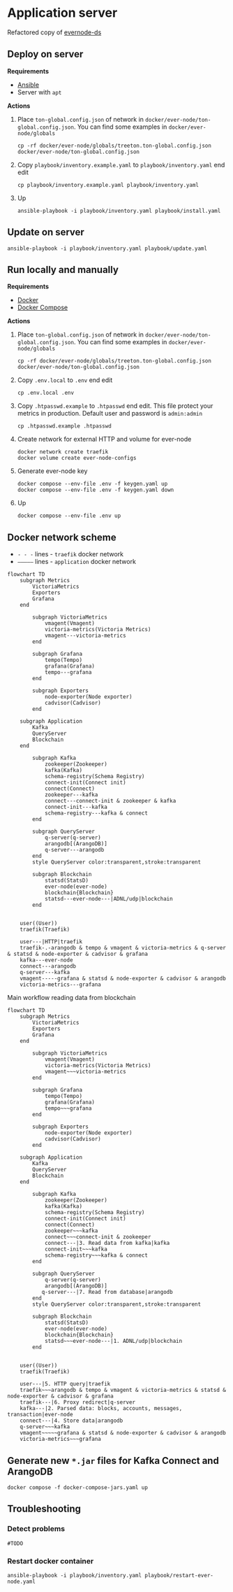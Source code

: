 # Application server

Refactored copy of [evernode-ds](https://github.com/tonlabs/evernode-ds)

## Deploy on server

**Requirements**

* [Ansible](https://www.ansible.com)
* Server with `apt`

**Actions**

1. Place `ton-global.config.json` of network in `docker/ever-node/ton-global.config.json`.
   You can find some examples in `docker/ever-node/globals`
   ```shell
   cp -rf docker/ever-node/globals/treeton.ton-global.config.json docker/ever-node/ton-global.config.json
   ```
2. Copy `playbook/inventory.example.yaml` to `playbook/inventory.yaml` end edit
   ```shell
   cp playbook/inventory.example.yaml playbook/inventory.yaml
   ```
3. Up
   ```shell
   ansible-playbook -i playbook/inventory.yaml playbook/install.yaml
   ```

## Update on server

```shell
ansible-playbook -i playbook/inventory.yaml playbook/update.yaml
```

## Run locally and manually

**Requirements**

* [Docker](https://www.docker.com)
* [Docker Compose](https://docs.docker.com/compose)

**Actions**

1. Place `ton-global.config.json` of network in `docker/ever-node/ton-global.config.json`.
   You can find some examples in `docker/ever-node/globals`
   ```shell
   cp -rf docker/ever-node/globals/treeton.ton-global.config.json docker/ever-node/ton-global.config.json
   ```
2. Copy `.env.local` to `.env` end edit
   ```shell
   cp .env.local .env
   ```
3. Copy `.htpasswd.example` to `.htpasswd` end edit. This file protect your metrics in production.
   Default user and password is `admin:admin`
   ```shell
   cp .htpasswd.example .htpasswd
   ```
4. Create network for external HTTP and volume for ever-node
   ```shell
   docker network create traefik
   docker volume create ever-node-configs
   ```
5. Generate ever-node key
   ```shell
   docker compose --env-file .env -f keygen.yaml up
   docker compose --env-file .env -f keygen.yaml down
   ```
6. Up
   ```shell
   docker compose --env-file .env up
   ```

## Docker network scheme

* `- - -` lines - `traefik` docker network
* `—————` lines - `application` docker network

```mermaid
flowchart TD
    subgraph Metrics
        VictoriaMetrics
        Exporters
        Grafana
    end

        subgraph VictoriaMetrics
            vmagent(Vmagent)
            victoria-metrics(Victoria Metrics)
            vmagent---victoria-metrics
        end

        subgraph Grafana
            tempo(Tempo)
            grafana(Grafana)
            tempo---grafana
        end

        subgraph Exporters
            node-exporter(Node exporter)
            cadvisor(Cadvisor)
        end

    subgraph Application
        Kafka
        QueryServer
        Blockchain
    end

        subgraph Kafka
            zookeeper(Zookeeper)
            kafka(Kafka)
            schema-registry(Schema Registry)
            connect-init(Connect init)
            connect(Connect)
            zookeeper---kafka
            connect---connect-init & zookeeper & kafka
            connect-init---kafka
            schema-registry---kafka & connect
        end

        subgraph QueryServer
            q-server(q-server)
            arangodb[(ArangoDB)]
            q-server---arangodb
        end
        style QueryServer color:transparent,stroke:transparent

        subgraph Blockchain
            statsd(StatsD)
            ever-node(ever-node)
            blockchain{Blockchain}
            statsd---ever-node---|ADNL/udp|blockchain
        end


    user((User))
    traefik(Traefik)

    user---|HTTP|traefik
    traefik-.-arangodb & tempo & vmagent & victoria-metrics & q-server & statsd & node-exporter & cadvisor & grafana
    kafka---ever-node
    connect---arangodb
    q-server---kafka
    vmagent-----grafana & statsd & node-exporter & cadvisor & arangodb
    victoria-metrics---grafana
```

Main workflow reading data from blockchain

```mermaid
flowchart TD
    subgraph Metrics
        VictoriaMetrics
        Exporters
        Grafana
    end

        subgraph VictoriaMetrics
            vmagent(Vmagent)
            victoria-metrics(Victoria Metrics)
            vmagent~~~victoria-metrics
        end

        subgraph Grafana
            tempo(Tempo)
            grafana(Grafana)
            tempo~~~grafana
        end

        subgraph Exporters
            node-exporter(Node exporter)
            cadvisor(Cadvisor)
        end

    subgraph Application
        Kafka
        QueryServer
        Blockchain
    end

        subgraph Kafka
            zookeeper(Zookeeper)
            kafka(Kafka)
            schema-registry(Schema Registry)
            connect-init(Connect init)
            connect(Connect)
            zookeeper~~~kafka
            connect~~~connect-init & zookeeper
            connect---|3. Read data from kafka|kafka
            connect-init~~~kafka
            schema-registry~~~kafka & connect
        end

        subgraph QueryServer
            q-server(q-server)
            arangodb[(ArangoDB)]
           q-server---|7. Read from database|arangodb
        end
        style QueryServer color:transparent,stroke:transparent

        subgraph Blockchain
            statsd(StatsD)
            ever-node(ever-node)
            blockchain{Blockchain}
            statsd~~~ever-node---|1. ADNL/udp|blockchain
        end


    user((User))
    traefik(Traefik)

    user---|5. HTTP query|traefik
    traefik~~~arangodb & tempo & vmagent & victoria-metrics & statsd & node-exporter & cadvisor & grafana
    traefik---|6. Proxy redirect|q-server
    kafka---|2. Parsed data: blocks, accounts, messages, transaction|ever-node
    connect---|4. Store data|arangodb
    q-server~~~kafka
    vmagent~~~~~grafana & statsd & node-exporter & cadvisor & arangodb
    victoria-metrics~~~grafana
```

## Generate new `*.jar` files for Kafka Connect and ArangoDB

```shell
docker compose -f docker-compose-jars.yaml up
```

## Troubleshooting

### Detect problems

```shell
#TODO
```

### Restart docker container

```shell
ansible-playbook -i playbook/inventory.yaml playbook/restart-ever-node.yaml
```